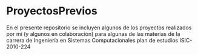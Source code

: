# ProyectosPrevios
En el presente repositorio se incluyen algunos de los proyectos realizados por mí (y algunos en colaboración) para algunas de las materias de la carrera de Ingeniería en Sistemas Computacionales plan de estudios ISIC-2010-224
